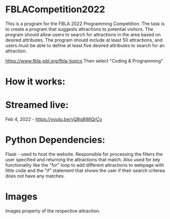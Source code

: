 # FBLACompetition2022

This is a program for the FBLA 2022 Programming Competition. The task is to create a program that suggests attractions to potential visitors. The program should allow users to search for attractions in the area based on desired attributes. The program should include at least 50 attractions, and users must be able to define at least five desired attributes to search for an attraction.

https://www.fbla-pbl.org/fbla-topics Then select "Coding & Programming"

# How it works:



# Streamed live:

Feb 4, 2022 - https://youtu.be/yQBg888QrCo

# Python Dependencies:

Flask - used to host the website. Responsible for processing the filters the user specified and returning the attractions that match. Also used for key functionality like the "for" loop to add different attractions to webpage with little code and the "if" statement that shows the user if their search criterea does not have any matches.


# Images

Images property of the respective attraction.
